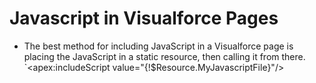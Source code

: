 # Javascript in Visualforce Pages
* The best method for including JavaScript in a Visualforce page is placing the JavaScript in a static resource, then calling it from there. `<apex:includeScript value="{!$Resource.MyJavascriptFile}"/>
